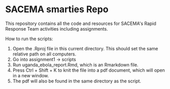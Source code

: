 # SACEMA smarties Repo
This repository contains all the code and resources for SACEMA's Rapid Response Team activities including assignments.

How to run the scripts:
1. Open the .Rproj file in this current directory. This should set the same relative path on all computers.
2. Go into assignment1 -> scripts
3. Run uganda_ebola_report.Rmd, which is an Rmarkdown file.
4. Press Ctrl + Shift + K to knit the file into a pdf document, which will open in a new window.
5. The pdf will also be found in the same directory as the script. 
